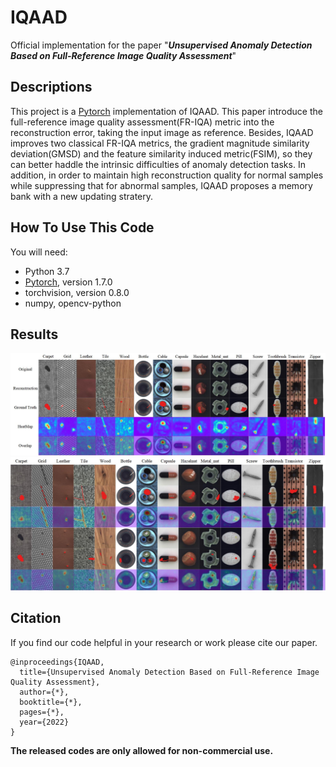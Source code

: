 # IQAAD
Official implementation for the paper "***Unsupervised Anomaly Detection Based on Full-Reference Image Quality Assessment***"

## Descriptions
This project is a [Pytorch](https://pytorch.org/) implementation of IQAAD. 
This paper introduce the full-reference image quality assessment(FR-IQA) metric into the reconstruction error, taking the input image as reference. Besides, IQAAD improves two classical FR-IQA metrics, the gradient magnitude similarity deviation(GMSD) and the feature similarity induced metric(FSIM), so they can better haddle the intrinsic difficulties of anomaly detection tasks. In addition, in order to maintain high reconstruction quality for normal samples while suppressing that for abnormal samples, IQAAD proposes a memory bank with a new updating stratery.

## How To Use This Code
You will need:
  - Python 3.7
  - [Pytorch](https://pytorch.org/), version 1.7.0
  - torchvision, version 0.8.0
  - numpy, opencv-python

## Results
[![logo](https://github.com/openAIRoom/IQAAD/blob/main/Samples/mvtec.jpg)](https://github.com/openAIRoom/IQAAD/blob/main/Samples/mvtec.jpg) 
[![logo](https://github.com/openAIRoom/IQAAD/blob/main/Samples/mvtec_more.jpg)](https://github.com/openAIRoom/IQAAD/blob/main/Samples/mvtec_more.jpg) 

## Citation
If you find our code helpful in your research or work please cite our paper.
```
@inproceedings{IQAAD,
  title={Unsupervised Anomaly Detection Based on Full-Reference Image Quality Assessment},
  author={*},
  booktitle={*},
  pages={*},    
  year={2022}
}
```

**The released codes are only allowed for non-commercial use.**
